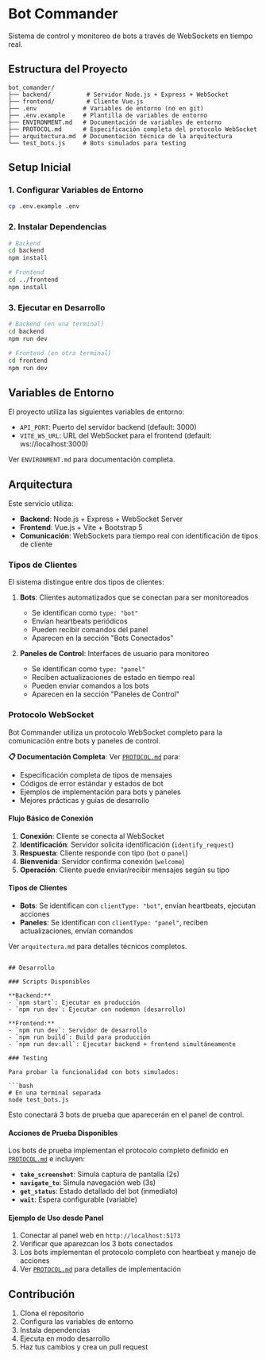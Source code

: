 # Bot Commander

Sistema de control y monitoreo de bots a través de WebSockets en tiempo real.

## Estructura del Proyecto

```
bot_comander/
├── backend/          # Servidor Node.js + Express + WebSocket
├── frontend/         # Cliente Vue.js
├── .env             # Variables de entorno (no en git)
├── .env.example     # Plantilla de variables de entorno
├── ENVIRONMENT.md   # Documentación de variables de entorno
├── PROTOCOL.md      # Especificación completa del protocolo WebSocket
├── arquitectura.md  # Documentación técnica de la arquitectura
└── test_bots.js     # Bots simulados para testing
```

## Setup Inicial

### 1. Configurar Variables de Entorno
```bash
cp .env.example .env
```

### 2. Instalar Dependencias
```bash
# Backend
cd backend
npm install

# Frontend
cd ../frontend
npm install
```

### 3. Ejecutar en Desarrollo
```bash
# Backend (en una terminal)
cd backend
npm run dev

# Frontend (en otra terminal)
cd frontend
npm run dev
```

## Variables de Entorno

El proyecto utiliza las siguientes variables de entorno:

- `API_PORT`: Puerto del servidor backend (default: 3000)
- `VITE_WS_URL`: URL del WebSocket para el frontend (default: ws://localhost:3000)

Ver `ENVIRONMENT.md` para documentación completa.

## Arquitectura

Este servicio utiliza:
- **Backend**: Node.js + Express + WebSocket Server
- **Frontend**: Vue.js + Vite + Bootstrap 5
- **Comunicación**: WebSockets para tiempo real con identificación de tipos de cliente

### Tipos de Clientes

El sistema distingue entre dos tipos de clientes:

1. **Bots**: Clientes automatizados que se conectan para ser monitoreados
   - Se identifican como `type: "bot"`
   - Envían heartbeats periódicos
   - Pueden recibir comandos del panel
   - Aparecen en la sección "Bots Conectados"

2. **Paneles de Control**: Interfaces de usuario para monitoreo
   - Se identifican como `type: "panel"`
   - Reciben actualizaciones de estado en tiempo real
   - Pueden enviar comandos a los bots
   - Aparecen en la sección "Paneles de Control"

### Protocolo WebSocket

Bot Commander utiliza un protocolo WebSocket completo para la comunicación entre bots y paneles de control.

**📋 Documentación Completa**: Ver [`PROTOCOL.md`](./PROTOCOL.md) para:
- Especificación completa de tipos de mensajes
- Códigos de error estándar y estados de bot
- Ejemplos de implementación para bots y paneles
- Mejores prácticas y guías de desarrollo

#### Flujo Básico de Conexión

1. **Conexión**: Cliente se conecta al WebSocket
2. **Identificación**: Servidor solicita identificación (`identify_request`)
3. **Respuesta**: Cliente responde con tipo (`bot` o `panel`)
4. **Bienvenida**: Servidor confirma conexión (`welcome`)
5. **Operación**: Cliente puede enviar/recibir mensajes según su tipo

#### Tipos de Clientes

- **Bots**: Se identifican con `clientType: "bot"`, envían heartbeats, ejecutan acciones
- **Paneles**: Se identifican con `clientType: "panel"`, reciben actualizaciones, envían comandos

Ver `arquitectura.md` para detalles técnicos completos.
```

## Desarrollo

### Scripts Disponibles

**Backend:**
- `npm start`: Ejecutar en producción
- `npm run dev`: Ejecutar con nodemon (desarrollo)

**Frontend:**
- `npm run dev`: Servidor de desarrollo
- `npm run build`: Build para producción
- `npm run dev:all`: Ejecutar backend + frontend simultáneamente

### Testing

Para probar la funcionalidad con bots simulados:

```bash
# En una terminal separada
node test_bots.js
```

Esto conectará 3 bots de prueba que aparecerán en el panel de control.

#### Acciones de Prueba Disponibles

Los bots de prueba implementan el protocolo completo definido en [`PROTOCOL.md`](./PROTOCOL.md) e incluyen:

- **`take_screenshot`**: Simula captura de pantalla (2s)
- **`navigate_to`**: Simula navegación web (3s)  
- **`get_status`**: Estado detallado del bot (inmediato)
- **`wait`**: Espera configurable (variable)

#### Ejemplo de Uso desde Panel

1. Conectar al panel web en `http://localhost:5173`
2. Verificar que aparezcan los 3 bots conectados
3. Los bots implementan el protocolo completo con heartbeat y manejo de acciones
4. Ver [`PROTOCOL.md`](./PROTOCOL.md) para detalles de implementación

## Contribución

1. Clona el repositorio
2. Configura las variables de entorno
3. Instala dependencias
4. Ejecuta en modo desarrollo
5. Haz tus cambios y crea un pull request
